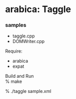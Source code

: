  arabica: Taggle
==============

### samples
- taggle.cpp <br/>
- DOMWriter.cpp <br/>

Require:
-  arabica  <br/>
- expat  <br/>

Build and Run <br/>
% make <br/>

%  ./taggle sample.xml <br/>

